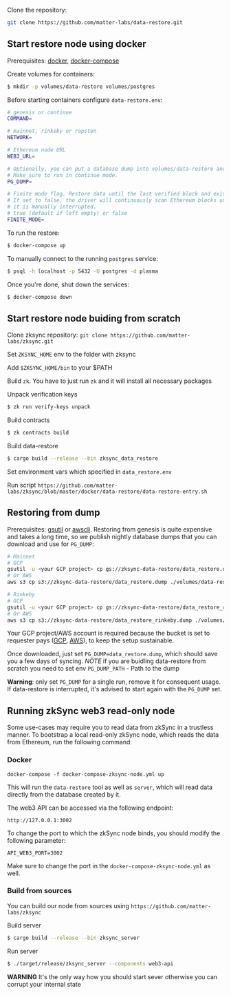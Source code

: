 Clone the repository:
```sh
git clone https://github.com/matter-labs/data-restore.git
```

## Start restore node using docker 
Prerequisites: [docker](https://docs.docker.com/engine/install/), [docker-compose](https://docs.docker.com/compose/install/) 

Create volumes for containers:
```sh
$ mkdir -p volumes/data-restore volumes/postgres
```

Before starting containers configure `data-restore.env`:
```sh
# genesis or continue
COMMAND=

# mainnet, rinkeby or ropsten
NETWORK=

# Ethereum node URL
WEB3_URL=

# Optionally, you can put a database dump into volumes/data-restore and specify its name here.
# Make sure to run in continue mode.
PG_DUMP=

# Finite mode flag. Restore data until the last verified block and exit.
# If set to false, the driver will continuously scan Ethereum blocks unless
# it is manually interrupted.
# true (default if left empty) or false
FINITE_MODE=
```

To run the restore:
```sh
$ docker-compose up
```

To manually connect to the running `postgres` service:
```sh
$ psql -h localhost -p 5432 -U postgres -d plasma
```

Once you're done, shut down the services:
```sh
$ docker-compose down
```

## Start restore node buiding from scratch

Сlone zksync repository:
`git clone https://github.com/matter-labs/zksync.git`

Set `ZKSYNC_HOME` env to the folder with zksync

Add `$ZKSYNC_HOME/bin` to your $PATH

Build `zk`. You have to just run `zk` and it will install all necessary packages 

Unpack verification keys 
```sh
$ zk run verify-keys unpack
```

Build contracts 
```sh
$ zk contracts build
```

Build data-restore 
```sh 
$ cargo build --release --bin zksync_data_restore
```

Set environment vars which specified in `data_restore.env`

Run script `https://github.com/matter-labs/zksync/blob/master/docker/data-restore/data-restore-entry.sh`



## Restoring from dump
Prerequisites: [gsutil](https://cloud.google.com/storage/docs/gsutil_install) or [awscli](https://docs.aws.amazon.com/cli/latest/userguide/getting-started-install.html).
Restoring from genesis is quite expensive and takes a long time, so we publish nightly database dumps that you can download and use for `PG_DUMP`:
```sh
# Mainnet
# GCP
gsutil -u <your GCP project> cp gs://zksync-data-restore/data_restore.dump ./volumes/data-restore/data_restore.dump
# Or AWS
aws s3 cp s3://zksync-data-restore/data_restore.dump ./volumes/data-restore/data_restore.dump --request-payer requester

# Rinkeby
# GCP
gsutil -u <your GCP project> cp gs://zksync-data-restore/data_restore_rinkeby.dump ./volumes/data-restore/data_restore_rinkeby.dump
# Or AWS
aws s3 cp s3://zksync-data-restore/data_restore_rinkeby.dump ./volumes/data-restore/data_restore_rinkeby.dump --request-payer requester
```

Your GCP project/AWS account is required because the bucket is set to requester pays ([GCP](https://cloud.google.com/storage/docs/requester-pays), [AWS](https://docs.aws.amazon.com/AmazonS3/latest/userguide/RequesterPaysBuckets.html)), to keep the setup sustainable. 

Once downloaded, just set `PG_DUMP=data_restore.dump`, which should save you a few days of syncing.
*NOTE* if you are buidling data-restore from scratch you need to set env `PG_DUMP_PATH` - Path to the dump

**Warning**: only set `PG_DUMP` for a single run, remove it for consequent usage. If data-restore is interrupted, it's advised to start again with the `PG_DUMP` set.


## Running zkSync web3 read-only node

Some use-cases may require you to read data from zkSync in a trustless manner. To bootstrap a local read-only zkSync node, which reads the data from Ethereum, run the following command:

### Docker
```
docker-compose -f docker-compose-zksync-node.yml up
```

This will run the `data-restore` tool as well as `server`, which will read data directly from the database created by it.

The web3 API can be accessed via the following endpoint:

```
http://127.0.0.1:3002
```

To change the port to which the zkSync node binds, you should modify the following parameter:

```
API_WEB3_PORT=3002
```

Make sure to change the port in the `docker-compose-zksync-node.yml` as well.

### Build from sources
You can build our node from sources using `https://github.com/matter-labs/zksync`

Build server 
```sh
$ cargo build --release --bin zksync_server
```

Run server 
```sh
$ ./target/release/zksync_server --components web3-api
```

**WARNING** It's the only way how you should start sever otherwise you can corrupt your internal state 
